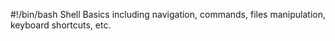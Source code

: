 #!/bin/bash
Shell Basics including navigation, commands, files manipulation, keyboard shortcuts, etc.

